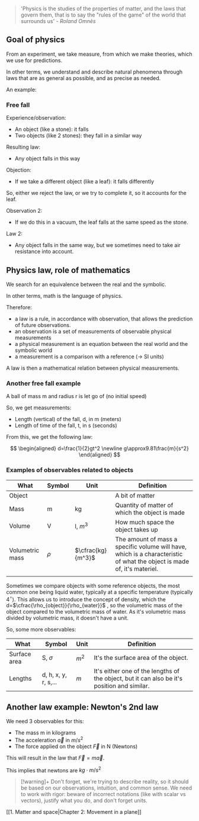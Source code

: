 > 'Physics is the studies of the properties of matter, and the laws that govern them, that is to say the "rules of the game" of the world that surrounds us'
> *- Roland Omnès*

## Goal of physics

From an experiment, we take measure, from which we make theories, which we use for predictions.

In other terms, we understand and describe natural phenomena through laws that are as general as possible, and as precise as needed.

An example:

### Free fall

Experience/observation: 
- An object (like a stone): it falls
- Two objects (like 2 stones): they fall in a similar way

Resulting law:
- Any object falls in this way

Objection:
- If we take a different object (like a leaf): it falls differently

So, either we reject the law, or we try to complete it, so it accounts for the leaf.

Observation 2:
- If we do this in a vacuum, the leaf falls at the same speed as the stone.

Law 2:
- Any object falls in the same way, but we sometimes need to take air resistance into account.

## Physics law, role of mathematics

We search for an equivalence between the real and the symbolic.

In other terms, math is the language of physics. 

Therefore:
- a law is a rule, in accordance with observation, that allows the prediction of future observations.
- an observation is a set of measurements of observable physical measurements
- a physical measurement is an equation between the real world and the symbolic world
- a measurement is  a comparison with a reference ($\rightarrow$ SI units)

A law is then a mathematical relation between physical measurements.

### Another free fall example

A ball of mass m and radius r is let go of (no initial speed)

So, we get measurements:
- Length (vertical) of the fall, d, in m (meters)
- Length of time of the fall, t, in s (seconds)

From this, we get the following law:

$$
\begin{aligned}
d=\frac{1}{2}gt^2
\newline
g\approx9.81\frac{m}{s^2}
\end{aligned}
$$

### Examples of observables related to objects

| What            | Symbol | Unit              | Definition                                                                                                              |
| --------------- | ------ | ----------------- | ----------------------------------------------------------------------------------------------------------------------- |
| Object          |        |                   | A bit of matter                                                                                                         |
| Mass            | m      | kg                | Quantity of matter of which the object is made                                                                          |
| Volume          | V      | l, $m^3$          | How much space the object takes up                                                                                      |
| Volumetric mass | $\rho$ | $\cfrac{kg}{m^3}$ | The amount of mass a specific volume will have, which is a characteristic of what the object is made of, it's materiel. |
|                 |        |                   |                                                                                                                         |

Sometimes we compare objects with some reference objects, the most common one being liquid water, typically at a specific temperature (typically 4$^{\circ}$). 
This allows us to introduce the concept of density, which the d=$\cfrac{\rho_{object}}{\rho_{water}}$ , so the volumetric mass of the object compared to the volumetric mass of water. 
As it's volumetric mass divided by volumetric mass, it doesn't have a unit.

So, some more observables:

| What         | Symbol               | Unit  | Definition                                                                                  |
| ------------ | -------------------- | ----- | ------------------------------------------------------------------------------------------- |
| Surface area | S, $\sigma$          | $m^2$ | It's the surface area of the object.                                                        |
| Lengths      | d, h, x, y, r, s,... | $m$   | It's either one of the lengths of the object, but it can also be it's position and similar. |

## Another law example: Newton's 2nd law


We need 3 observables for  this:
- The mass m in kilograms
- The acceleration $\vec{a}$ in $m/s^2$
- The force applied on the object $\vec{F}$ in N (Newtons)

This will result in the law that $\vec{F}=m\vec{a}$.

This implies that newtons are $kg \cdot m / s^2$

>[!warning]+
>Don't forget, we're trying to describe reality, so it should be based on our observations, intuition, and common sense.
>We need to work with rigor: beware of incorrect notations (like with scalar vs vectors), justify what you do, and don't forget units. 

[[1. Matter and space|Chapter 2: Movement in a plane]]